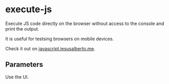 # execute-js
Execute JS code directly on the browser without access to the console and print the output.

It is useful for testsing browsers on mobile devices.

Check it out on [javascript.jesusalberto.me](https://javascript.jesusalberto.me).

## Parameters
Use the UI.